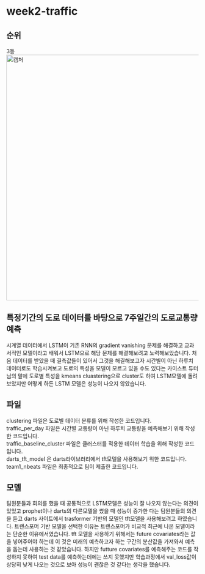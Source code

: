 # week2-traffic
## 순위
3등
<img width="642" alt="캡처" src="https://user-images.githubusercontent.com/82801470/156574834-2afe8f5b-d3f7-435a-883a-f8465b6a53ef.PNG">

## 특정기간의 도로 데이터를 바탕으로 7주일간의 도로교통량 예측
시계열 데이터에서 LSTM이 기존 RNN의 gradient vanishing 문제를 해결하고 교과서적인 모델이라고 배워서 
LSTM으로 해당 문제를 해결해보려고 노력해보았습니다. 처음 데이터를 받았을 때 결측값들이 있어서 그것을 해결해보고자
시간별이 아닌 하루치 데이터로도 학습시켜보고 도로의 특성을 모델이 모르고 있을 수도 있다는 카이스트 튜터님의 말에
도로별 특성을 kmeans cluastering으로 cluster도 하여 LSTM모델에 돌려보았지만 어떻게 하든 LSTM 모델은 성능이 나오지 않았습니다.
## 파일
clustering 파일은 도로별 데이터 분류를 위해 작성한 코드입니다.    
traffic_per_day 파일은 시간별 교통량이 아닌 하루치 교통량을 예측해보기 위해 작성한 코드입니다.    
traffic_baseline_cluster 파일은 클러스터를 적용한 데이터 학습을 위해 작성한 코드입니다.  
darts_tft_model 은 darts라이브러리에서 tft모델을 사용해보기 위한 코드입니다.  
team1_nbeats 파일은 최종적으로 팀이 제출한 코드입니다.  
## 모델

팀원분들과 회의를 했을 때 공통적으로 LSTM모델은 성능이 잘 나오지 않는다는 의견이 있었고 prophet이나 darts의 다른모델을 썼을 때
성능이 증가한 다는 팀원분들의 의견을 듣고 darts 사이트에서 trasformer 기반의 모델인 tft모델을 사용해보려고 하였습니다.
트랜스포머 기반 모델을 선택한 이유는 트랜스포머가 비교적 최근에 나온 모델이라는 단순한 이유에서였습니다.
tft 모델을 사용하기 위해서는 future covariates라는 값을 넣어주어야 하는데 이 것은 미래의 예측하고자 하는 구간의 분산값을 가져와서 예측을 돕는데
사용하는 것 같았습니다. 하지만 futture covariates를 예측해주는 코드를 작성하지 못하여 test data를 예측하는데에는 쓰지 못했지만 학습과정에서 val_loss값이 상당히 낮게 나오는 것으로 보아 성능이 괜찮은 것 같다는 생각을 했습니다.
